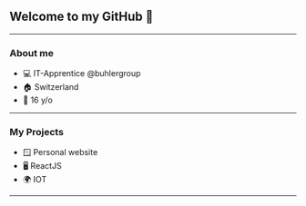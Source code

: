 ## Welcome to my GitHub 👋

---
### About me

  - 💻 IT-Apprentice @buhlergroup
  - 🏠 Switzerland
  - 🎂 16 y/o

---
### My Projects

  - 🪟 Personal website
  - 🖥️ ReactJS
  - 🌍 IOT

---
